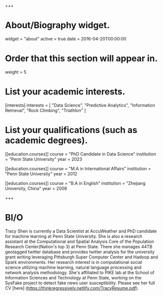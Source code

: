 +++
# About/Biography widget.
widget = "about"
active = true
date = 2016-04-20T00:00:00

# Order that this section will appear in.
weight = 5

# List your academic interests.
[interests]
  interests = [
    "Data Science",
    "Predictive Analytics",
    "Information Retrieval",
    "Rock Climbing",
    "Triathlon"
  ]

# List your qualifications (such as academic degrees).
[[education.courses]]
  course = "PhD Candidate in Data Science"
  institution = "Penn State University"
  year = 2023

[[education.courses]]
  course = "M.A in International Affairs"
  institution = "Penn State University"
  year = 2012

[[education.courses]]
  course = "B.A in English"
  institution = "Zhejiang University, China"
  year = 2008
 
+++

# BI/O

Tracy Shen is currently a Data Scientist at AccuWeather and PhD candidate for machine learning at Penn State University. She is also a research assistant at the Computational and Spatial Analysis Core of the Population Research Center(Nation's top 3) at Penn State. There she manages 44TB geotagged twitter database and provides twitter analysis for the university grant writing leveraging Pittsburgh Super Computer Center and Hadoop and Spark environments. Her research interest is in computational social science utilizing machine learning, natural language processing and network analysis methodology. She's affiliated to PIKE lab at the School of Information Sciences and Technology at Penn State, working on the SysFake project to detect fake news user susceptibility. Please see her full CV [here] (https://thinkregressively.netlify.com/TracyResume.pdf).



